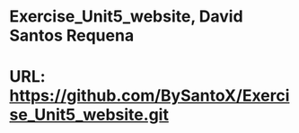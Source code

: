 # Exercise_Unit5_website, David Santos Requena
# URL: https://github.com/BySantoX/Exercise_Unit5_website.git